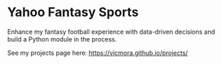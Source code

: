 # Yahoo Fantasy Sports
Enhance my fantasy football experience with data-driven decisions and build a Python module in the process.

See my projects page here: https://vicmora.github.io/projects/
